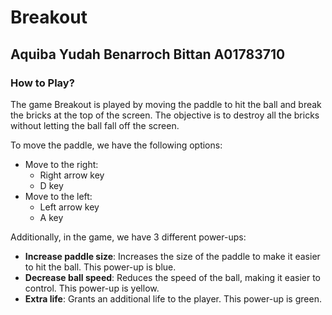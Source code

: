 # Breakout 
## Aquiba Yudah Benarroch Bittan A01783710

### How to Play?
The game Breakout is played by moving the paddle to hit the ball and break the bricks at the top of the screen. The objective is to destroy all the bricks without letting the ball fall off the screen.

To move the paddle, we have the following options:
- Move to the right:
    - Right arrow key
    - D key
- Move to the left:
    - Left arrow key
    - A key

Additionally, in the game, we have 3 different power-ups:
- **Increase paddle size**: Increases the size of the paddle to make it easier to hit the ball. This power-up is blue.
- **Decrease ball speed**: Reduces the speed of the ball, making it easier to control. This power-up is yellow.
- **Extra life**: Grants an additional life to the player. This power-up is green.
